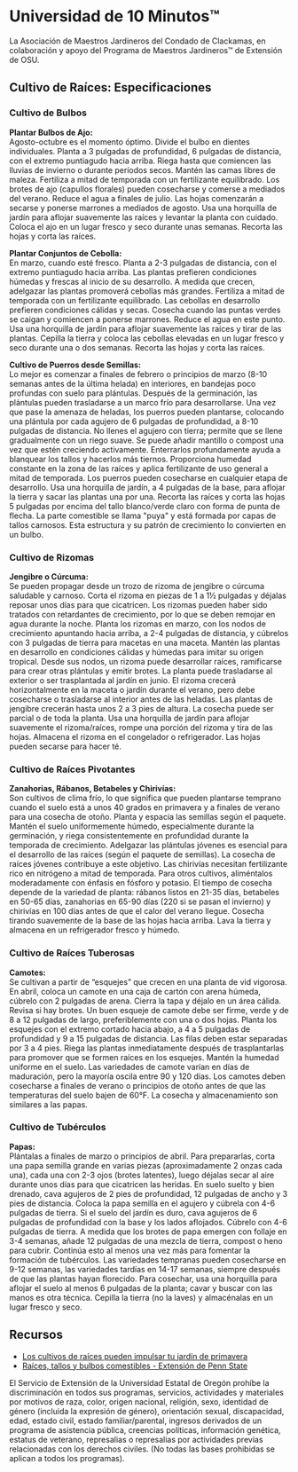 # Universidad de 10 Minutos™

La Asociación de Maestros Jardineros del Condado de Clackamas, en colaboración y apoyo del Programa de Maestros Jardineros™ de Extensión de OSU.

## Cultivo de Raíces: Especificaciones

### Cultivo de Bulbos

**Plantar Bulbos de Ajo:**  
Agosto-octubre es el momento óptimo. Divide el bulbo en dientes individuales. Planta a 3 pulgadas de profundidad, 6 pulgadas de distancia, con el extremo puntiagudo hacia arriba. Riega hasta que comiencen las lluvias de invierno o durante períodos secos. Mantén las camas libres de maleza. Fertiliza a mitad de temporada con un fertilizante equilibrado. Los brotes de ajo (capullos florales) pueden cosecharse y comerse a mediados del verano. Reduce el agua a finales de julio. Las hojas comenzarán a secarse y ponerse marrones a mediados de agosto. Usa una horquilla de jardín para aflojar suavemente las raíces y levantar la planta con cuidado. Coloca el ajo en un lugar fresco y seco durante unas semanas. Recorta las hojas y corta las raíces.

**Plantar Conjuntos de Cebolla:**  
En marzo, cuando esté fresco. Planta a 2-3 pulgadas de distancia, con el extremo puntiagudo hacia arriba. Las plantas prefieren condiciones húmedas y frescas al inicio de su desarrollo. A medida que crecen, adelgazar las plantas promoverá cebollas más grandes. Fertiliza a mitad de temporada con un fertilizante equilibrado. Las cebollas en desarrollo prefieren condiciones cálidas y secas. Cosecha cuando las puntas verdes se caigan y comiencen a ponerse marrones. Reduce el agua en este punto. Usa una horquilla de jardín para aflojar suavemente las raíces y tirar de las plantas. Cepilla la tierra y coloca las cebollas elevadas en un lugar fresco y seco durante una o dos semanas. Recorta las hojas y corta las raíces.

**Cultivo de Puerros desde Semillas:**  
Lo mejor es comenzar a finales de febrero o principios de marzo (8-10 semanas antes de la última helada) en interiores, en bandejas poco profundas con suelo para plántulas. Después de la germinación, las plántulas pueden trasladarse a un marco frío para desarrollarse. Una vez que pase la amenaza de heladas, los puerros pueden plantarse, colocando una plántula por cada agujero de 6 pulgadas de profundidad, a 8-10 pulgadas de distancia. No llenes el agujero con tierra; permite que se llene gradualmente con un riego suave. Se puede añadir mantillo o compost una vez que estén creciendo activamente. Enterrarlos profundamente ayuda a blanquear los tallos y hacerlos más tiernos. Proporciona humedad constante en la zona de las raíces y aplica fertilizante de uso general a mitad de temporada. Los puerros pueden cosecharse en cualquier etapa de desarrollo. Usa una horquilla de jardín, a 4 pulgadas de la base, para aflojar la tierra y sacar las plantas una por una. Recorta las raíces y corta las hojas 5 pulgadas por encima del tallo blanco/verde claro con forma de punta de flecha. La parte comestible se llama "puya" y está formada por capas de tallos carnosos. Esta estructura y su patrón de crecimiento lo convierten en un bulbo.

### Cultivo de Rizomas

**Jengibre o Cúrcuma:**  
Se pueden propagar desde un trozo de rizoma de jengibre o cúrcuma saludable y carnoso. Corta el rizoma en piezas de 1 a 1½ pulgadas y déjalas reposar unos días para que cicatricen. Los rizomas pueden haber sido tratados con retardantes de crecimiento, por lo que se deben remojar en agua durante la noche. Planta los rizomas en marzo, con los nodos de crecimiento apuntando hacia arriba, a 2-4 pulgadas de distancia, y cúbrelos con 3 pulgadas de tierra para macetas en una maceta. Mantén las plantas en desarrollo en condiciones cálidas y húmedas para imitar su origen tropical. Desde sus nodos, un rizoma puede desarrollar raíces, ramificarse para crear otras plántulas y emitir brotes. La planta puede trasladarse al exterior o ser trasplantada al jardín en junio. El rizoma crecerá horizontalmente en la maceta o jardín durante el verano, pero debe cosecharse o trasladarse al interior antes de las heladas. Las plantas de jengibre crecerán hasta unos 2 a 3 pies de altura. La cosecha puede ser parcial o de toda la planta. Usa una horquilla de jardín para aflojar suavemente el rizoma/raíces, rompe una porción del rizoma y tira de las hojas. Almacena el rizoma en el congelador o refrigerador. Las hojas pueden secarse para hacer té.

### Cultivo de Raíces Pivotantes

**Zanahorias, Rábanos, Betabeles y Chirivías:**  
Son cultivos de clima frío, lo que significa que pueden plantarse temprano cuando el suelo está a unos 40 grados en primavera y a finales de verano para una cosecha de otoño. Planta y espacia las semillas según el paquete. Mantén el suelo uniformemente húmedo, especialmente durante la germinación, y riega consistentemente en profundidad durante la temporada de crecimiento. Adelgazar las plántulas jóvenes es esencial para el desarrollo de las raíces (según el paquete de semillas). La cosecha de raíces jóvenes contribuye a este objetivo. Las chirivías necesitan fertilizante rico en nitrógeno a mitad de temporada. Para otros cultivos, aliméntalos moderadamente con énfasis en fósforo y potasio. El tiempo de cosecha depende de la variedad de planta: rábanos listos en 21-35 días, betabeles en 50-65 días, zanahorias en 65-90 días (220 si se pasan el invierno) y chirivías en 100 días antes de que el calor del verano llegue. Cosecha tirando suavemente de la base de las hojas hacia arriba. Lava la tierra y almacena en un refrigerador fresco y húmedo.

### Cultivo de Raíces Tuberosas

**Camotes:**  
Se cultivan a partir de “esquejes” que crecen en una planta de vid vigorosa. En abril, coloca un camote en una caja de cartón con arena húmeda, cúbrelo con 2 pulgadas de arena. Cierra la tapa y déjalo en un área cálida. Revisa si hay brotes. Un buen esqueje de camote debe ser firme, verde y de 8 a 12 pulgadas de largo, preferiblemente con una o dos hojas. Planta los esquejes con el extremo cortado hacia abajo, a 4 a 5 pulgadas de profundidad y 9 a 15 pulgadas de distancia. Las filas deben estar separadas por 3 a 4 pies. Riega las plantas inmediatamente después de trasplantarlas para promover que se formen raíces en los esquejes. Mantén la humedad uniforme en el suelo. Las variedades de camote varían en días de maduración, pero la mayoría oscila entre 90 y 120 días. Los camotes deben cosecharse a finales de verano o principios de otoño antes de que las temperaturas del suelo bajen de 60°F. La cosecha y almacenamiento son similares a las papas.

### Cultivo de Tubérculos

**Papas:**  
Plántalas a finales de marzo o principios de abril. Para prepararlas, corta una papa semilla grande en varias piezas (aproximadamente 2 onzas cada una), cada una con 2-3 ojos (brotes latentes), luego déjalas secar al aire durante unos días para que cicatricen las heridas. En suelo suelto y bien drenado, cava agujeros de 2 pies de profundidad, 12 pulgadas de ancho y 3 pies de distancia. Coloca la papa semilla en el agujero y cúbrela con 4-6 pulgadas de tierra. Si el suelo del jardín es duro, cava agujeros de 6 pulgadas de profundidad con la base y los lados aflojados. Cúbrelo con 4-6 pulgadas de tierra. A medida que los brotes de papa emergen con follaje en 3-4 semanas, añade 12 pulgadas de una mezcla de tierra, compost o heno para cubrir. Continúa esto al menos una vez más para fomentar la formación de tubérculos. Las variedades tempranas pueden cosecharse en 9-12 semanas, las variedades tardías en 14-17 semanas, siempre después de que las plantas hayan florecido. Para cosechar, usa una horquilla para aflojar el suelo al menos 6 pulgadas de la planta; cavar y buscar con las manos es otra técnica. Cepilla la tierra (no la laves) y almacénalas en un lugar fresco y seco.

## Recursos

- [Los cultivos de raíces pueden impulsar tu jardín de primavera](https://extension.oregonstate.edu/gardening/vegetables/root-crops-can-jump-start-your-spring-garden)  
- [Raíces, tallos y bulbos comestibles - Extensión de Penn State](https://extension.psu.edu/edible-roots-stems-and-bulbs)  

El Servicio de Extensión de la Universidad Estatal de Oregón prohíbe la discriminación en todos sus programas, servicios, actividades y materiales por motivos de raza, color, origen nacional, religión, sexo, identidad de género (incluida la expresión de género), orientación sexual, discapacidad, edad, estado civil, estado familiar/parental, ingresos derivados de un programa de asistencia pública, creencias políticas, información genética, estatus de veterano, represalias o represalias por actividades previas relacionadas con los derechos civiles. (No todas las bases prohibidas se aplican a todos los programas).